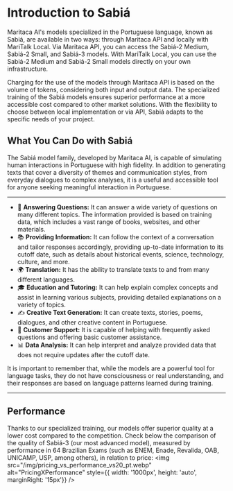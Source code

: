 # Introduction to Sabiá

Maritaca AI's models specialized in the Portuguese language, known as Sabiá, are available in two ways: through Maritaca API and locally with MariTalk Local. Via Maritaca API, you can access the Sabiá-2 Medium, Sabiá-2 Small, and Sabiá-3 models. With MariTalk Local, you can use the Sabiá-2 Medium and Sabiá-2 Small models directly on your own infrastructure.

Charging for the use of the models through Maritaca API is based on the volume of tokens, considering both input and output data. The specialized training of the Sabiá models ensures superior performance at a more accessible cost compared to other market solutions. With the flexibility to choose between local implementation or via API, Sabiá adapts to the specific needs of your project.

## What You Can Do with Sabiá

The Sabiá model family, developed by Maritaca AI, is capable of simulating human interactions in Portuguese with high fidelity. In addition to generating texts that cover a diversity of themes and communication styles, from everyday dialogues to complex analyses, it is a useful and accessible tool for anyone seeking meaningful interaction in Portuguese.

---

- 🧠 **Answering Questions:** It can answer a wide variety of questions on many different topics. The information provided is based on training data, which includes a vast range of books, websites, and other materials.
- 📚 **Providing Information:** It can follow the context of a conversation and tailor responses accordingly, providing up-to-date information to its cutoff date, such as details about historical events, science, technology, culture, and more.
- 🌍 **Translation:** It has the ability to translate texts to and from many different languages.
- 🎓 **Education and Tutoring:** It can help explain complex concepts and assist in learning various subjects, providing detailed explanations on a variety of topics.
- ✍️ **Creative Text Generation:** It can create texts, stories, poems, dialogues, and other creative content in Portuguese.
- 💼 **Customer Support:** It is capable of helping with frequently asked questions and offering basic customer assistance.
- 📊 **Data Analysis:** It can help interpret and analyze provided data that does not require updates after the cutoff date.

It is important to remember that, while the models are a powerful tool for language tasks, they do not have consciousness or real understanding, and their responses are based on language patterns learned during training.

---
## Performance

Thanks to our specialized training, our models offer superior quality at a lower cost compared to the competition. Check below the comparison of the quality of Sabiá-3 (our most advanced model), measured by performance in 64 Brazilian Exams (such as ENEM, Enade, Revalida, OAB, UNICAMP, USP, among others), in relation to price:
<img src="/img/pricing_vs_performance_vs20_pt.webp" alt="PricingXPerformance" style={{ width: '1000px', height: 'auto', marginRight: '15px'}} />
